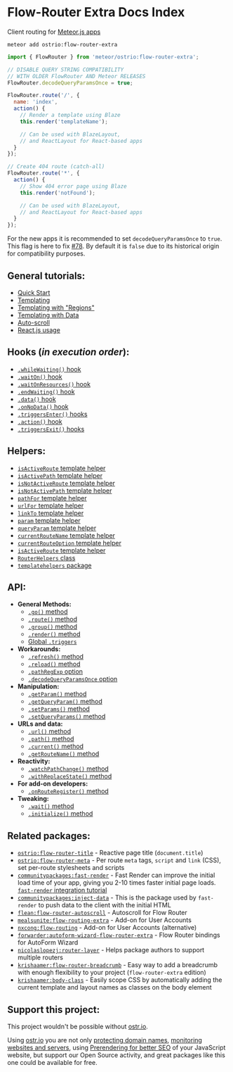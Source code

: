 # Flow-Router Extra Docs Index

Client routing for [Meteor.js apps](https://docs.meteor.com/?utm_source=dr.dimitru&utm_medium=online&utm_campaign=Q2-2022-Ambassadors)

```shell
meteor add ostrio:flow-router-extra
```

```js
import { FlowRouter } from 'meteor/ostrio:flow-router-extra';

// DISABLE QUERY STRING COMPATIBILITY
// WITH OLDER FlowRouter AND Meteor RELEASES
FlowRouter.decodeQueryParamsOnce = true;

FlowRouter.route('/', {
  name: 'index',
  action() {
    // Render a template using Blaze
    this.render('templateName');

    // Can be used with BlazeLayout,
    // and ReactLayout for React-based apps
  }
});

// Create 404 route (catch-all)
FlowRouter.route('*', {
  action() {
    // Show 404 error page using Blaze
    this.render('notFound');

    // Can be used with BlazeLayout,
    // and ReactLayout for React-based apps
  }
});
```

For the new apps it is recommended to set `decodeQueryParamsOnce` to `true`. This flag is here to fix [#78](https://github.com/veliovgroup/flow-router/issues/78). By default it is `false` due to its historical origin for compatibility purposes.

## General tutorials:

- [Quick Start](https://github.com/veliovgroup/flow-router/blob/master/docs/quick-start.md)
- [Templating](https://github.com/veliovgroup/flow-router/blob/master/docs/templating.md)
- [Templating with "Regions"](https://github.com/veliovgroup/flow-router/blob/master/docs/templating-with-regions.md)
- [Templating with Data](https://github.com/veliovgroup/flow-router/blob/master/docs/templating-with-data.md)
- [Auto-scroll](https://github.com/veliovgroup/flow-router/blob/master/docs/auto-scroll.md)
- [React.js usage](https://github.com/veliovgroup/flow-router/blob/master/docs/react.md)

## Hooks (*in execution order*):

- [`.whileWaiting()` hook](https://github.com/veliovgroup/flow-router/blob/master/docs/hooks/whileWaiting.md)
- [`.waitOn()` hook](https://github.com/veliovgroup/flow-router/blob/master/docs/hooks/waitOn.md)
- [`.waitOnResources()` hook](https://github.com/veliovgroup/flow-router/blob/master/docs/hooks/waitOnResources.md)
- [`.endWaiting()` hook](https://github.com/veliovgroup/flow-router/blob/master/docs/hooks/endWaiting.md)
- [`.data()` hook](https://github.com/veliovgroup/flow-router/blob/master/docs/hooks/data.md)
- [`.onNoData()` hook](https://github.com/veliovgroup/flow-router/blob/master/docs/hooks/onNoData.md)
- [`.triggersEnter()` hooks](https://github.com/veliovgroup/flow-router/blob/master/docs/hooks/triggersEnter.md)
- [`.action()` hook](https://github.com/veliovgroup/flow-router/blob/master/docs/hooks/action.md)
- [`.triggersExit()` hooks](https://github.com/veliovgroup/flow-router/blob/master/docs/hooks/triggersExit.md)

## Helpers:

- [`isActiveRoute` template helper](https://github.com/veliovgroup/flow-router/blob/master/docs/helpers/isActiveRoute.md)
- [`isActivePath` template helper](https://github.com/veliovgroup/flow-router/blob/master/docs/helpers/isActivePath.md)
- [`isNotActiveRoute` template helper](https://github.com/veliovgroup/flow-router/blob/master/docs/helpers/isNotActiveRoute.md)
- [`isNotActivePath` template helper](https://github.com/veliovgroup/flow-router/blob/master/docs/helpers/isNotActivePath.md)
- [`pathFor` template helper](https://github.com/veliovgroup/flow-router/blob/master/docs/helpers/pathFor.md)
- [`urlFor` template helper](https://github.com/veliovgroup/flow-router/blob/master/docs/helpers/urlFor.md)
- [`linkTo` template helper](https://github.com/veliovgroup/flow-router/blob/master/docs/helpers/linkTo.md)
- [`param` template helper](https://github.com/veliovgroup/flow-router/blob/master/docs/helpers/param.md)
- [`queryParam` template helper](https://github.com/veliovgroup/flow-router/blob/master/docs/helpers/queryParam.md)
- [`currentRouteName` template helper](https://github.com/veliovgroup/flow-router/blob/master/docs/helpers/currentRouteName.md)
- [`currentRouteOption` template helper](https://github.com/veliovgroup/flow-router/blob/master/docs/helpers/currentRouteOption.md)
- [`isActiveRoute` template helper](https://github.com/veliovgroup/flow-router/blob/master/docs/helpers/isActiveRoute.md)
- [`RouterHelpers` class](https://github.com/veliovgroup/flow-router/blob/master/docs/helpers/RouterHelpers.md)
- [`templatehelpers` package](https://github.com/veliovgroup/Meteor-Template-helpers)

## API:

- __General Methods:__
  - [`.go()` method](https://github.com/veliovgroup/flow-router/blob/master/docs/api/go.md)
  - [`.route()` method](https://github.com/veliovgroup/flow-router/blob/master/docs/api/route.md)
  - [`.group()` method](https://github.com/veliovgroup/flow-router/blob/master/docs/api/group.md)
  - [`.render()` method](https://github.com/veliovgroup/flow-router/blob/master/docs/api/render.md)
  - [Global `.triggers`](https://github.com/veliovgroup/flow-router/blob/master/docs/api/triggers.md)
- __Workarounds:__
  - [`.refresh()` method](https://github.com/veliovgroup/flow-router/blob/master/docs/api/refresh.md)
  - [`.reload()` method](https://github.com/veliovgroup/flow-router/blob/master/docs/api/reload.md)
  - [`.pathRegExp` option](https://github.com/veliovgroup/flow-router/blob/master/docs/api/pathRegExp.md)
  - [`.decodeQueryParamsOnce` option](https://github.com/veliovgroup/flow-router/blob/master/docs/api/decodeQueryParamsOnce.md)
- __Manipulation:__
  - [`.getParam()` method](https://github.com/veliovgroup/flow-router/blob/master/docs/api/getParam.md)
  - [`.getQueryParam()` method](https://github.com/veliovgroup/flow-router/blob/master/docs/api/getQueryParam.md)
  - [`.setParams()` method](https://github.com/veliovgroup/flow-router/blob/master/docs/api/setParams.md)
  - [`.setQueryParams()` method](https://github.com/veliovgroup/flow-router/blob/master/docs/api/setQueryParams.md)
- __URLs and data:__
  - [`.url()` method](https://github.com/veliovgroup/flow-router/blob/master/docs/api/url.md)
  - [`.path()` method](https://github.com/veliovgroup/flow-router/blob/master/docs/api/path.md)
  - [`.current()` method](https://github.com/veliovgroup/flow-router/blob/master/docs/api/current.md)
  - [`.getRouteName()` method](https://github.com/veliovgroup/flow-router/blob/master/docs/api/getRouteName.md)
- __Reactivity:__
  - [`.watchPathChange()` method](https://github.com/veliovgroup/flow-router/blob/master/docs/api/watchPathChange.md)
  - [`.withReplaceState()` method](https://github.com/veliovgroup/flow-router/blob/master/docs/api/withReplaceState.md)
- __For add-on developers:__
  - [`.onRouteRegister()` method](https://github.com/veliovgroup/flow-router/blob/master/docs/api/onRouteRegister.md)
- __Tweaking:__
  - [`.wait()` method](https://github.com/veliovgroup/flow-router/blob/master/docs/api/wait.md)
  - [`.initialize()` method](https://github.com/veliovgroup/flow-router/blob/master/docs/api/initialize.md)

## Related packages:

- [`ostrio:flow-router-title`](https://github.com/veliovgroup/Meteor-flow-router-title) - Reactive page title (`document.title`)
- [`ostrio:flow-router-meta`](https://github.com/veliovgroup/Meteor-flow-router-meta) - Per route `meta` tags, `script` and `link` (CSS), set per-route stylesheets and scripts
- [`communitypackages:fast-render`](https://github.com/Meteor-Community-Packages/meteor-fast-render) - Fast Render can improve the initial load time of your app, giving you 2-10 times faster initial page loads. [`fast-render` integration tutorial](https://github.com/veliovgroup/flow-router/blob/master/docs/fast-render-integration.md)
- [`communitypackages:inject-data`](https://github.com/Meteor-Community-Packages/meteor-inject-data) - This is the package used by `fast-render` to push data to the client with the initial HTML
- [`flean:flow-router-autoscroll`](https://github.com/flean/flow-router-autoscroll) - Autoscroll for Flow Router
- [`mealsunite:flow-routing-extra`](https://github.com/MealsUnite/flow-routing) - Add-on for User Accounts
- [`nxcong:flow-routing`](https://github.com/cafe4it/flow-routing) - Add-on for User Accounts (alternative)
- [`forwarder:autoform-wizard-flow-router-extra`](https://atmospherejs.com/forwarder/autoform-wizard-flow-router-extra) - Flow Router bindings for AutoForm Wizard
- [`nicolaslopezj:router-layer`](https://github.com/nicolaslopezj/meteor-router-layer) - Helps package authors to support multiple routers
- [`krishaamer:flow-router-breadcrumb`](https://github.com/krishaamer/flow-router-breadcrumb) - Easy way to add a breadcrumb with enough flexibility to your project (`flow-router-extra` edition)
- [`krishaamer:body-class`](https://github.com/krishaamer/body-class) - Easily scope CSS by automatically adding the current template and layout names as classes on the body element

## Support this project:

This project wouldn't be possible without [ostr.io](https://ostr.io).

Using [ostr.io](https://ostr.io) you are not only [protecting domain names](https://ostr.io/info/domain-names-protection), [monitoring websites and servers](https://ostr.io/info/monitoring), using [Prerendering for better SEO](https://ostr.io/info/prerendering) of your JavaScript website, but support our Open Source activity, and great packages like this one could be available for free.
